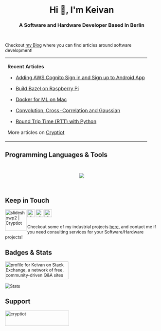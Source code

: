 <h1 align="center">Hi 👋, I'm Keivan</h1>
<h3 align="center">A Software and Hardware Developer Based In Berlin</h3>
<br />

Checkout [my Blog](https://cryptiot.de/) where you can find articles around software development!


<table><tr><td>

<p><b>Recent Articles</b></p>

 
* [Adding AWS Cognito Sign in and Sign up to Android App](https://cryptiot.de/programming/adding-aws-cognito-sign-in-and-sign-up-to-android-app/)

* [Build Bazel on Raspberry Pi](https://cryptiot.de/programming/build-bazel-on-raspberry-pi/)

* [Docker for ML on Mac](https://cryptiot.de/machine-learning/docker-for-ml-on-mac/)

* [Convolution, Cross-Correlation and Gaussian](https://cryptiot.de/computer-vision/low-level-cv-convolution-gaussian/)

* [Round Trip Time (RTT) with Python](https://cryptiot.de/cloud-computing/round-trip-time-with-python/)


More articles on [Cryptiot](https://cryptiot.de/)


</td></tr></table>
 

## Programming Languages & Tools

<br />

<p align="center">
  <a href="https://skillicons.dev">
    <img src="https://skillicons.dev/icons?i=c,cpp,python,java,docker,nodejs,django,grafana,wordpress,aws,cmake,git,vscode,eclipse,linux,ros,raspberrypi,arduino,postman,anaconda,md,stackoverflow" />
  </a>
</p>

<br />
 
## Keep in Touch

[<img align="left" alt="slideshowp2 | Cryptiot" width="70px" src="https://www.cryptiot.de/wp-content/uploads/2021/02/Cryptiot-Neu-2.png" />][cryptiot]
[<img align="left" alt="slideshowp2 | Stack Overflow" width="25px" src="https://cdn.jsdelivr.net/npm/simple-icons@3.4.0/icons/stackoverflow.svg" />][stackoverflow]
[<img align="left" alt="slideshowp2 | Stack Exchange" width="25px" src="https://cdn.jsdelivr.net/npm/simple-icons@3.4.0/icons/stackexchange.svg" />][stackexchange]
[<img align="left" alt="slideshowp2 | Linkedin" width="25px" src="https://content.linkedin.com/content/dam/me/business/en-us/amp/brand-site/v2/bg/LI-Bug.svg.original.svg" />][linkedin]

<br />

<br />

Checkout some of my industrial projects [here][kiyanfar], and contact me if you need consulting services for your Software/Hardware projects!

## Badges & Stats

<div>

<a href="https://stackexchange.com/users/5871042">
 <img src="https://stackexchange.com/users/flair/5871042.png" width="208" height="58" alt="profile for Keivan on Stack Exchange, a network of free, community-driven Q&amp;A sites" title="profile for Keivan on Stack Exchange, a network of free, community-driven Q&amp;A sites">
</a>

</div>


![Stats](https://github-readme-stats.vercel.app/api?username=keivanK1&show_icons=true&theme=dracula&include_all_commits=true)

 
## Support

<p><a href="https://www.buymeacoffee.com/cryptiot"> <img align="left" src="https://cdn.buymeacoffee.com/buttons/v2/default-yellow.png" height="50" width="210" alt="cryptiot" /></a></p><br><br>


[cryptiot]: https://cryptiot.de/

[stackoverflow]: https://stackoverflow.com/users/4623372/keivan

[stackexchange]: https://stackexchange.com/users/5871042/keivan

[linkedin]: https://www.linkedin.com/in/keivankiyanfar/

[kiyanfar]: https://www.kiyanfar.de/

 
